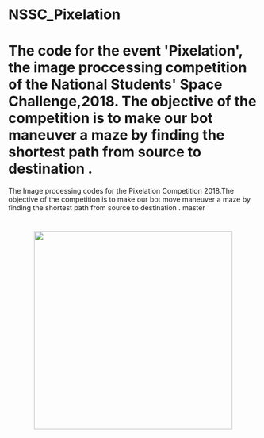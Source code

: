 # NSSC_Pixelation
The code for the event 'Pixelation', the image proccessing competition of the National Students' Space Challenge,2018. The objective of the competition is to make our bot maneuver a maze by finding the shortest path from source to destination . 
=======
The Image processing codes for the Pixelation Competition 2018.The objective of the competition is to make our bot move maneuver a maze by finding the shortest path from source to destination . 
master

<h1 align="center">
	<img width="400" src="http://www.nssc.in/event/pixel.jpg">
	<br>
	<br>
</h1>
